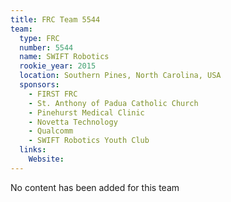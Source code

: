 ```yaml
---
title: FRC Team 5544
team:
  type: FRC
  number: 5544
  name: SWIFT Robotics
  rookie_year: 2015
  location: Southern Pines, North Carolina, USA
  sponsors:
    - FIRST FRC
    - St. Anthony of Padua Catholic Church
    - Pinehurst Medical Clinic
    - Novetta Technology
    - Qualcomm
    - SWIFT Robotics Youth Club
  links:
    Website: 
---
```

No content has been added for this team